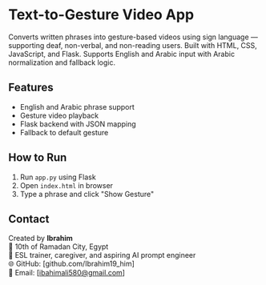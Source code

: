 # Text-to-Gesture Video App

Converts written phrases into gesture-based videos using sign language — supporting deaf, non-verbal, and non-reading users. Built with HTML, CSS, JavaScript, and Flask. Supports English and Arabic input with Arabic normalization and fallback logic.

## Features
- English and Arabic phrase support
- Gesture video playback
- Flask backend with JSON mapping
- Fallback to default gesture

## How to Run
1. Run `app.py` using Flask
2. Open `index.html` in browser
3. Type a phrase and click "Show Gesture"

## Contact
Created by **Ibrahim**  
📍 10th of Ramadan City, Egypt  
💼 ESL trainer, caregiver, and aspiring AI prompt engineer  
🌐 GitHub: [github.com/Ibrahim19_him]  
📧 Email: [ibahimali580@gmail.com]
